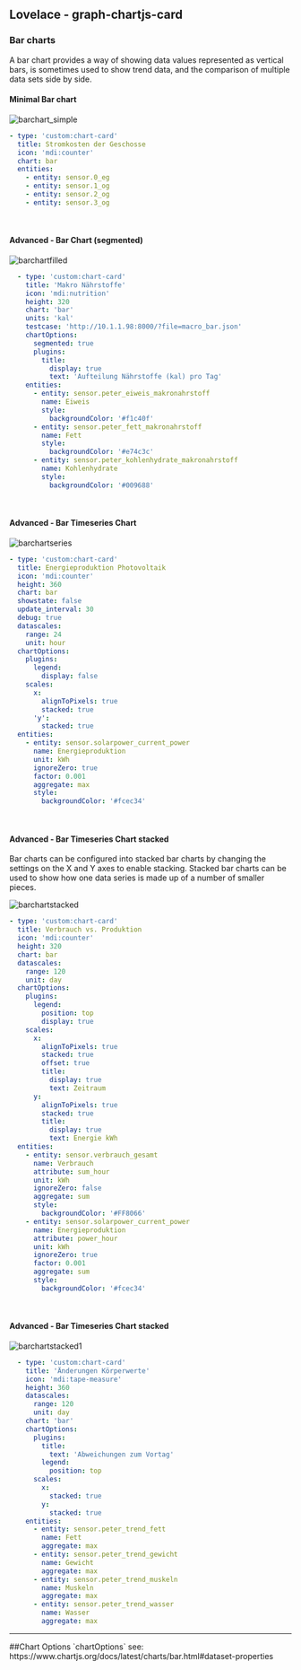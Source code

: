 ## Lovelace - graph-chartjs-card
### Bar charts

A bar chart provides a way of showing data values represented as vertical bars, is sometimes used to show trend data, and the comparison of 
multiple data sets side by side.

#### Minimal Bar chart
![barchart_simple](img/simplebar1.png)

```yaml
- type: 'custom:chart-card'
  title: Stromkosten der Geschosse
  icon: 'mdi:counter'
  chart: bar
  entities:
    - entity: sensor.0_eg
    - entity: sensor.1_og
    - entity: sensor.2_og
    - entity: sensor.3_og
```
<br>

#### Advanced - Bar Chart (segmented)
![barchartfilled](img/barchartfilled.png)

```yaml
  - type: 'custom:chart-card'
    title: 'Makro Nährstoffe'
    icon: 'mdi:nutrition'
    height: 320
    chart: 'bar'
    units: 'kal'
    testcase: 'http://10.1.1.98:8000/?file=macro_bar.json'
    chartOptions:
      segmented: true
      plugins:
        title:
          display: true
          text: 'Aufteilung Nährstoffe (kal) pro Tag'
    entities:
      - entity: sensor.peter_eiweis_makronahrstoff
        name: Eiweis
        style:
          backgroundColor: '#f1c40f'
      - entity: sensor.peter_fett_makronahrstoff
        name: Fett
        style:
          backgroundColor: '#e74c3c'
      - entity: sensor.peter_kohlenhydrate_makronahrstoff
        name: Kohlenhydrate
        style:
          backgroundColor: '#009688'
```


<br>

#### Advanced - Bar Timeseries Chart 
![barchartseries](img/barchartseries.png)
```yaml
- type: 'custom:chart-card'
  title: Energieproduktion Photovoltaik
  icon: 'mdi:counter'
  height: 360
  chart: bar
  showstate: false
  update_interval: 30
  debug: true
  datascales:
    range: 24
    unit: hour
  chartOptions:
    plugins:
      legend:
        display: false
    scales:
      x:
        alignToPixels: true
        stacked: true
      'y':
        stacked: true
  entities:
    - entity: sensor.solarpower_current_power
      name: Energieproduktion
      unit: kWh
      ignoreZero: true
      factor: 0.001
      aggregate: max
      style:
        backgroundColor: '#fcec34'

```
<br>

#### Advanced - Bar Timeseries Chart stacked

Bar charts can be configured into stacked bar charts by changing the settings on the X and Y axes to enable stacking. Stacked bar charts can be used to show how one data series is made up of a number of smaller pieces.

![barchartstacked](img/barchartstacked.png)

```yaml
- type: 'custom:chart-card'
  title: Verbrauch vs. Produktion
  icon: 'mdi:counter'
  height: 320
  chart: bar
  datascales:
    range: 120
    unit: day
  chartOptions:
    plugins:
      legend:
        position: top
        display: true
    scales:
      x:
        alignToPixels: true
        stacked: true
        offset: true
        title:
          display: true
          text: Zeitraum
      y:
        alignToPixels: true
        stacked: true
        title:
          display: true
          text: Energie kWh
  entities:
    - entity: sensor.verbrauch_gesamt
      name: Verbrauch
      attribute: sum_hour
      unit: kWh
      ignoreZero: false
      aggregate: sum
      style:
        backgroundColor: '#FF8066'
    - entity: sensor.solarpower_current_power
      name: Energieproduktion
      attribute: power_hour
      unit: kWh
      ignoreZero: true
      factor: 0.001
      aggregate: sum
      style:
        backgroundColor: '#fcec34'
```
<br>

#### Advanced - Bar Timeseries Chart stacked 
![barchartstacked1](img/barchartstacked1.png)

```yaml
  - type: 'custom:chart-card'
    title: 'Änderungen Körperwerte'
    icon: 'mdi:tape-measure'
    height: 360
    datascales:
      range: 120
      unit: day
    chart: 'bar'
    chartOptions:
      plugins:
        title:
          text: 'Abweichungen zum Vortag'
        legend:
          position: top
      scales:
        x:
          stacked: true
        y:
          stacked: true
    entities:
      - entity: sensor.peter_trend_fett
        name: Fett
        aggregate: max
      - entity: sensor.peter_trend_gewicht
        name: Gewicht
        aggregate: max
      - entity: sensor.peter_trend_muskeln
        name: Muskeln
        aggregate: max
      - entity: sensor.peter_trend_wasser
        name: Wasser
        aggregate: max
```


<hr>
##Chart Options `chartOptions`
see: https://www.chartjs.org/docs/latest/charts/bar.html#dataset-properties
